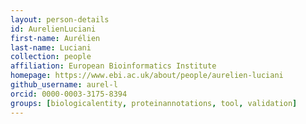 ```yaml
---
layout: person-details
id: AurelienLuciani
first-name: Aurélien
last-name: Luciani
collection: people
affiliation: European Bioinformatics Institute
homepage: https://www.ebi.ac.uk/about/people/aurelien-luciani
github_username: aurel-l
orcid: 0000-0003-3175-8394
groups: [biologicalentity, proteinannotations, tool, validation]
---
```

